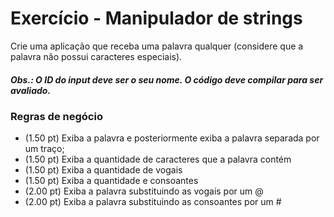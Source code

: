 # Exercício - Manipulador de strings

Crie uma aplicação que receba uma palavra qualquer (considere que a palavra não possui caracteres especiais).

##### Obs.: O ID do input deve ser o seu nome. O código deve compilar para ser avaliado.

### Regras de negócio

- (1.50 pt) Exiba a palavra e posteriormente exiba a palavra separada por um traço;
- (1.50 pt) Exiba a quantidade de caracteres que a palavra contém
- (1.50 pt) Exiba a quantidade de vogais
- (1.50 pt) Exiba a quantidade e consoantes
- (2.00 pt) Exiba a palavra substituindo as vogais por um @
- (2.00 pt) Exiba a palavra substituindo as consoantes por um #

